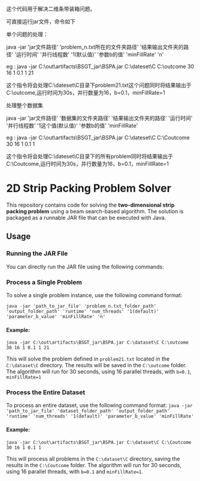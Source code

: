 这个代码用于解决二维条带装箱问题。

可直接运行jar文件，命令如下

单个问题的处理：

java -jar 'jar文件路径' 'problem_n.txt所在的文件夹路径' '结果输出文件夹的路径' '运行时间' '并行线程数' '1(默认值)' '参数b的值' 'minFillRate' 'n'

eg : java -jar C:\out\artifacts\BSGT_jar\BSPA.jar C:\dateset\C C:\outcome 30 16 1 0.1 1 21 

这个指令将会处理C:\dateset\C目录下problem21.txt这个问题同时将结果输出于C:\outcome,运行时间为30s，并行数量为16，b=0.1，minFillRate=1


处理整个数据集

java -jar 'jar文件路径' '数据集的文件夹路径' '结果输出文件夹的路径' '运行时间' '并行线程数' '1这个值(默认值)' '参数b的值' 'minFillRate'

eg : java -jar C:\out\artifacts\BSGT_jar\BSPA.jar C:\dateset\C C:\Coutcome 30 16 1 0.1 1

这个指令将会处理C:\dateset\C目录下的所有problem同时将结果输出于C:\Coutcome,运行时间为30s，并行数量为16，b=0.1，minFillRate=1


# 2D Strip Packing Problem Solver

This repository contains code for solving the **two-dimensional strip packing problem** using a beam search-based algorithm. The solution is packaged as a runnable JAR file that can be executed with Java.

## Usage

### Running the JAR File

You can directly run the JAR file using the following commands:

### Process a Single Problem

To solve a single problem instance, use the following command format:

`java -jar 'path_to_jar_file' 'problem_n.txt_folder_path' 'output_folder_path' 'runtime' 'num_threads' '1(default)' 'parameter_b_value' 'minFillRate' 'n'`

#### Example:
`java -jar C:\out\artifacts\BSGT_jar\BSPA.jar C:\dataset\C C:\outcome 30 16 1 0.1 1 21`

This will solve the problem defined in `problem21.txt` located in the `C:\dataset\C` directory. The results will be saved in the `C:\outcome` folder. The algorithm will run for 30 seconds, using 16 parallel threads, with `b=0.1`, `minFillRate=1`

### Process the Entire Dataset

To process an entire dataset, use the following command format:
`java -jar 'path_to_jar_file' 'dataset_folder_path' 'output_folder_path' 'runtime' 'num_threads' '1(default)' 'parameter_b_value' 'minFillRate'`

#### Example:

`java -jar C:\out\artifacts\BSGT_jar\BSPA.jar C:\dataset\C C:\Coutcome 30 16 1 0.1 1`

This will process all problems in the `C:\dataset\C` directory, saving the results in the `C:\Coutcome` folder. The algorithm will run for 30 seconds, using 16 parallel threads, with `b=0.1` and `minFillRate=1`.


